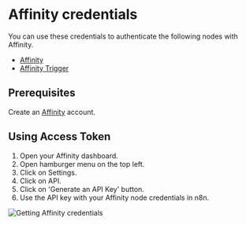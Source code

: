 # Affinity credentials

You can use these credentials to authenticate the following nodes with Affinity.

- [Affinity](/integrations/builtin/app-nodes/n8n-nodes-base.affinity/)
- [Affinity Trigger](/integrations/builtin/trigger-nodes/n8n-nodes-base.affinitytrigger/)



## Prerequisites

Create an [Affinity](https://www.affinity.co/) account.

## Using Access Token

1. Open your Affinity dashboard.
2. Open hamburger menu on the top left.
3. Click on Settings.
4. Click on API.
5. Click on 'Generate an API Key' button.
6. Use the API key with your Affinity node credentials in n8n.


![Getting Affinity credentials](/_images/integrations/builtin/credentials/affinity/using-access-token.gif)
